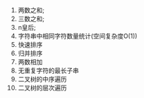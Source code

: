 1. 两数之和;
2. 三数之和;
3. n皇后;
4. 字符串中相同字符数量统计(空间复杂度O(1))
5. 快速排序
6. 归并排序
7. 两数相加
8. 无重复字符的最长子串
9. 二叉树的中序遍历
10. 二叉树的层次遍历
